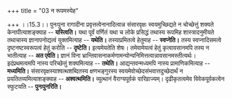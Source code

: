 +++
title = "03 न रूपमस्येह"

+++
।।15.3।। पुनःपुना रागादीना प्रवृत्तत्वेनानादित्वान्न संसारवृक्षः
स्वयमुच्छिद्यते न चोच्छेत्तुं शक्यते केनापीत्याशङ्क्याह --
**यस्त्विति।** यथा पूर्वं वर्णितं यथा च लोके प्रसिद्धं तथास्य रूपमिह
शास्त्रादनुमीयते तथाचास्य ज्ञानापनोद्यत्वं युक्तमित्याह -- **यथेति।**
तस्याप्रमितत्वे हेतुमाह -- **स्वप्नेति।** तस्य स्वप्नादिसमत्वे
दृष्टनष्टस्वरूपत्वं हेतुं करोति -- **दृष्टेति।** इत्यमेयतेति शेषः।
तमेवामेयत्वं हेतुं कृत्वावसानमपि तस्य न भातीत्याह -- **अत एवेति।**
ज्ञानं विना भ्रान्तिवासनाकर्मणामन्योन्यनिमित्तत्वान्नावसानमस्तीत्यर्थः।
इदंप्रथमत्वमपि नास्य परिच्छेत्तुं शक्यमित्याह -- **तथेति।**
आद्यन्तवन्मध्यमपि नास्य प्रामाणिकमित्याह -- **मध्यमिति।**
संसारवृक्षस्याश्वत्थशब्दितस्य क्षणभङ्गुरस्य
स्वयमेवोच्छेदसंभवात्तदुच्छेदार्थं न प्रयतितव्यमित्याशङ्क्याह --
**अश्वत्थमिति।** व्युत्थानं वैराग्यपूर्वकं पारिव्राज्यम्। दृढीकृतत्वमेव
विवेकपूर्वकत्वेन स्फुटयति -- **पुनःपुनरिति।**
